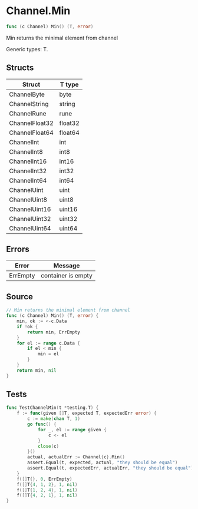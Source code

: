 # Channel.Min

```go
func (c Channel) Min() (T, error)
```

Min returns the minimal element from channel

Generic types: T.

## Structs

| Struct | T type |
| ------ | ------ |
| ChannelByte | byte |
| ChannelString | string |
| ChannelRune | rune |
| ChannelFloat32 | float32 |
| ChannelFloat64 | float64 |
| ChannelInt | int |
| ChannelInt8 | int8 |
| ChannelInt16 | int16 |
| ChannelInt32 | int32 |
| ChannelInt64 | int64 |
| ChannelUint | uint |
| ChannelUint8 | uint8 |
| ChannelUint16 | uint16 |
| ChannelUint32 | uint32 |
| ChannelUint64 | uint64 |

## Errors

| Error | Message |
| -------- | ------ |
| ErrEmpty | container is empty |

## Source

```go
// Min returns the minimal element from channel
func (c Channel) Min() (T, error) {
	min, ok := <-c.Data
	if !ok {
		return min, ErrEmpty
	}
	for el := range c.Data {
		if el < min {
			min = el
		}
	}
	return min, nil
}
```

## Tests

```go
func TestChannelMin(t *testing.T) {
	f := func(given []T, expected T, expectedErr error) {
		c := make(chan T, 1)
		go func() {
			for _, el := range given {
				c <- el
			}
			close(c)
		}()
		actual, actualErr := Channel{c}.Min()
		assert.Equal(t, expected, actual, "they should be equal")
		assert.Equal(t, expectedErr, actualErr, "they should be equal")
	}
	f([]T{}, 0, ErrEmpty)
	f([]T{4, 1, 2}, 1, nil)
	f([]T{1, 2, 4}, 1, nil)
	f([]T{4, 2, 1}, 1, nil)
}
```